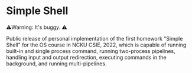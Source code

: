 # Simple Shell
⚠️Warning: It's buggy. ⚠️

Public release of personal implementation of the first homework "Simple Shell" for the OS course in NCKU CSIE, 2022, which is capable of running built-in and single process command, running two-process pipelines, handling input and output redirection, executing commands in the background, and running multi-pipelines.
